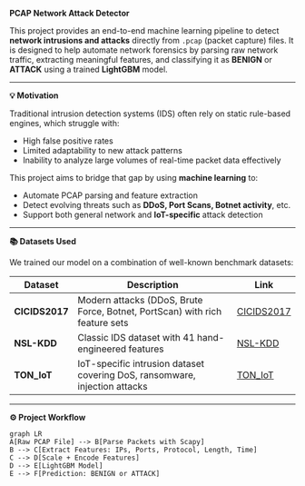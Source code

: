 **PCAP Network Attack Detector**

This project provides an end-to-end machine learning pipeline to detect **network intrusions and attacks** directly from `.pcap` (packet capture) files. It is designed to help automate network forensics by parsing raw network traffic, extracting meaningful features, and classifying it as **BENIGN** or **ATTACK** using a trained **LightGBM** model.

---

**💡 Motivation**

Traditional intrusion detection systems (IDS) often rely on static rule-based engines, which struggle with:
- High false positive rates
- Limited adaptability to new attack patterns
- Inability to analyze large volumes of real-time packet data effectively

This project aims to bridge that gap by using **machine learning** to:
- Automate PCAP parsing and feature extraction
- Detect evolving threats such as **DDoS, Port Scans, Botnet activity**, etc.
- Support both general network and **IoT-specific** attack detection

---

**📚 Datasets Used**

We trained our model on a combination of well-known benchmark datasets:

| Dataset     | Description                                                                 | Link |
|-------------|-----------------------------------------------------------------------------|------|
| **CICIDS2017** | Modern attacks (DDoS, Brute Force, Botnet, PortScan) with rich feature sets | [CICIDS2017](https://www.unb.ca/cic/datasets/ids-2017.html) |
| **NSL-KDD**    | Classic IDS dataset with 41 hand-engineered features                       | [NSL-KDD](https://www.unb.ca/cic/datasets/nsl.html) |
| **TON_IoT**    | IoT-specific intrusion dataset covering DoS, ransomware, injection attacks | [TON_IoT](https://ieee-dataport.org/open-access/toniot-datasets) |

---

**⚙️ Project Workflow**

```mermaid
graph LR
A[Raw PCAP File] --> B[Parse Packets with Scapy]
B --> C[Extract Features: IPs, Ports, Protocol, Length, Time]
C --> D[Scale + Encode Features]
D --> E[LightGBM Model]
E --> F[Prediction: BENIGN or ATTACK]
